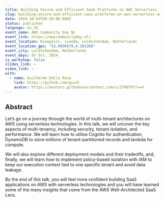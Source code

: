```yaml
---
title: Building Secure and Efficient SaaS Platforms on AWS Serverless
slug: building-secure-and-efficient-saas-platforms-on-aws-serverless-aws-community-day-nl-2024
date: 2024-10-03T08:30:00.000Z
status: published
language: en_US
event_name: AWS Community Day NL
event_link: https://awscommunityday.nl/
event_location: Kinepolis, cinema, Leidschendam, Netherlands
event_location_gps: "52.0896679,4.382266"
event_city: Leidschendam, Netherlands
event_days: 03 Oct, 2024
is_workshop: false
slides_link: ~
video_link: ~
with:
  - name: Guilherme Dalla Rosa
    link: https://github.com/guidr
    avatar: https://avatars.githubusercontent.com/u/2790797?v=4
---
```


## Abstract

Let’s go on a journey through the world of multi-tenant architectures on AWS
using serverless technologies. In this talk, we will uncover the key aspects of
multi-tenancy, including security, tenant isolation, and performance. We will
learn how to utilise Cognito for authentication, DynamoDB to store millions of
tenant-partitioned records and lambda for compute.

We will also explore different deployment models and their tradeoffs, and,
finally, we will learn how to implement policy-based isolation with IAM to keep
our execution context tied to one specific tenant and avoid data leakage.

By the end of this talk, you will feel more confident building SaaS applications
on AWS with serverless technologies and you will have learned some of the many
insights that come from the AWS Well-Architected SaaS Lens.
